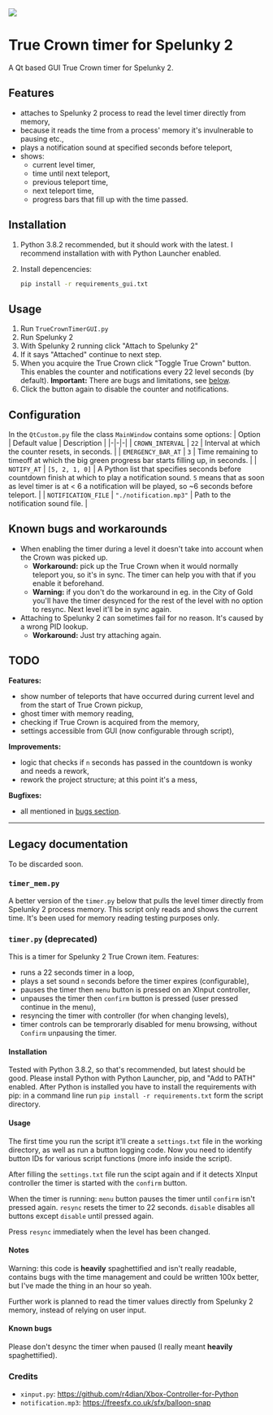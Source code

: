 <img src="https://img.shields.io/badge/Compatible%20Spelunky%202%20version-1.16.1-blue"/>

# True Crown timer for Spelunky 2

A Qt based GUI True Crown timer for Spelunky 2.

## Features

- attaches to Spelunky 2 process to read the level timer directly from memory,
- because it reads the time from a process' memory it's invulnerable to pausing etc.,
- plays a notification sound at specified seconds before teleport,
- shows:
  - current level timer,
  - time until next teleport,
  - previous teleport time,
  - next teleport time,
  - progress bars that fill up with the time passed.

## Installation

1. Python 3.8.2 recommended, but it should work with the latest.
   I recommend installation with with Python Launcher enabled.

2. Install depencencies:
   ```bash
   pip install -r requirements_gui.txt
   ```

## Usage

1. Run `TrueCrownTimerGUI.py`
2. Run Spelunky 2
3. With Spelunky 2 running click "Attach to Spelunky 2"
4. If it says "Attached" continue to next step.
5. When you acquire the True Crown click "Toggle True Crown" button.
   This enables the counter and notifications every 22 level seconds (by default).
   **Important:** There are bugs and limitations, see [below](#known-bugs-and-workarounds).
6. Click the button again to disable the counter and notifications.

## Configuration

In the `QtCustom.py` file the class `MainWindow` contains some options:
| Option | Default value | Description |
|-|-|-|
| `CROWN_INTERVAL` | `22` | Interval at which the counter resets, in seconds. |
| `EMERGENCY_BAR_AT` | `3` | Time remaining to timeoff at which the big green progress bar starts filling up, in seconds. |
| `NOTIFY_AT` |  `[5, 2, 1, 0]` | A Python list that specifies seconds before countdown finish at which to play a notification sound. `5` means that as soon as level timer is at < 6 a notification will be played, so ~6 seconds before teleport. |
| `NOTIFICATION_FILE` | `"./notification.mp3"` | Path to the notification sound file. |

## Known bugs and workarounds
* When enabling the timer during a level it doesn't take into account when the Crown was picked up.
  * **Workaround:** pick up the True Crown when it would normally teleport you, so it's in sync. The timer can help you with that if you enable it beforehand.
  * **Warning:** if you don't do the workaround in eg. in the City of Gold you'll have the timer desynced for the rest of the level with no option to resync. Next level it'll be in sync again.
* Attaching to Spelunky 2 can sometimes fail for no reason. It's caused by a wrong PID lookup.
  * **Workaround:** Just try attaching again.

## TODO

**Features:**
- show number of teleports that have occurred during current level and from the start of True Crown pickup,
- ghost timer with memory reading,
- checking if True Crown is acquired from the memory,
- settings accessible from GUI (now configurable through script),

**Improvements:**
- logic that checks if `n` seconds has passed in the countdown is wonky and needs a rework,
- rework the project structure; at this point it's a mess,

**Bugfixes:**
- all mentioned in [bugs section](#known-bugs-and-workarounds).

***

## Legacy documentation
To be discarded soon.

### `timer_mem.py`

A better version of the `timer.py` below that pulls the level timer directly from Spelunky 2 process memory.
This script only reads and shows the current time. It's been used for memory reading testing purposes only.

### `timer.py` (deprecated)

This is a timer for Spelunky 2 True Crown item. Features:
* runs a 22 seconds timer in a loop,
* plays a set sound `n` seconds before the timer expires (configurable),
* pauses the timer then `menu` button is pressed on an XInput controller,
* unpauses the timer then `confirm` button is pressed (user pressed continue in the menu),
* resyncing the timer with controller (for when changing levels),
* timer controls can be temprorarly disabled for menu browsing, without `Confirm` unpausing the timer.

#### Installation

Tested with Python 3.8.2, so that's recommended, but latest should be good.
Please install Python with Python Launcher, pip, and "Add to PATH" enabled.
After Python is installed you have to install the requirements with pip: in a command line run `pip install -r requirements.txt` form the script directory.

#### Usage

The first time you run the script it'll create a `settings.txt` file in the working directory, as well as run a button logging code. Now you need to identify button IDs for various script functions (more info inside the script).

After filling the `settings.txt` file run the scipt again and if it detects XInput controller the timer is started with the `confirm` button.

When the timer is running:
`menu` button pauses the timer until `confirm` isn't pressed again.
`resync` resets the timer to 22 seconds.
`disable` disables all buttons except `disable` until pressed again.

Press `resync` immediately when the level has been changed.

#### Notes

Warning: this code is **heavily** spaghettified and isn't really readable, contains bugs with the time management and could be written 100x better, but I've made the thing in an hour so yeah.

Further work is planned to read the timer values directly from Spelunky 2 memory, instead of relying on user input.

#### Known bugs

Please don't desync the timer when paused (I really meant **heavily** spaghettified).

### Credits
- `xinput.py`: https://github.com/r4dian/Xbox-Controller-for-Python
- `notification.mp3`: https://freesfx.co.uk/sfx/balloon-snap